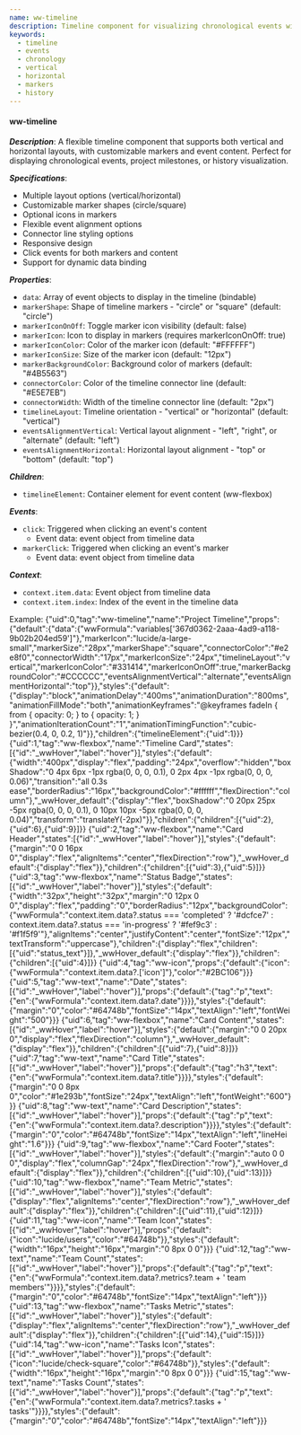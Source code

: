 ```yaml
---
name: ww-timeline
description: Timeline component for visualizing chronological events with customizable markers and layouts.
keywords:
  - timeline 
  - events
  - chronology
  - vertical
  - horizontal
  - markers
  - history
---
```


#### ww-timeline

***Description***: A flexible timeline component that supports both vertical and horizontal layouts, with customizable markers and event content. Perfect for displaying chronological events, project milestones, or history visualization.

***Specifications***:
- Multiple layout options (vertical/horizontal)
- Customizable marker shapes (circle/square)
- Optional icons in markers
- Flexible event alignment options
- Connector line styling options
- Responsive design
- Click events for both markers and content
- Support for dynamic data binding

***Properties***:
- `data`: Array of event objects to display in the timeline (bindable)
- `markerShape`: Shape of timeline markers - "circle" or "square" (default: "circle")
- `markerIconOnOff`: Toggle marker icon visibility (default: false)
- `markerIcon`: Icon to display in markers (requires markerIconOnOff: true)
- `markerIconColor`: Color of the marker icon (default: "#FFFFFF") 
- `markerIconSize`: Size of the marker icon (default: "12px")
- `markerBackgroundColor`: Background color of markers (default: "#4B5563")
- `connectorColor`: Color of the timeline connector line (default: "#E5E7EB")
- `connectorWidth`: Width of the timeline connector line (default: "2px")
- `timelineLayout`: Timeline orientation - "vertical" or "horizontal" (default: "vertical")
- `eventsAlignmentVertical`: Vertical layout alignment - "left", "right", or "alternate" (default: "left")
- `eventsAlignmentHorizontal`: Horizontal layout alignment - "top" or "bottom" (default: "top")

***Children***:
- `timelineElement`: Container element for event content (ww-flexbox)

***Events***:
- `click`: Triggered when clicking an event's content
  - Event data: event object from timeline data
- `markerClick`: Triggered when clicking an event's marker
  - Event data: event object from timeline data

***Context***:
- `context.item.data`: Event object from timeline data
- `context.item.index`: Index of the event in the timeline data

Example:
<elements>
{"uid":0,"tag":"ww-timeline","name":"Project Timeline","props":{"default":{"data":{"wwFormula":"variables['367d0362-2aaa-4ad9-a118-9b02b204ed59']"},"markerIcon":"lucide/a-large-small","markerSize":"28px","markerShape":"square","connectorColor":"#e2e8f0","connectorWidth":"17px","markerIconSize":"24px","timelineLayout":"vertical","markerIconColor":"#331414","markerIconOnOff":true,"markerBackgroundColor":"#CCCCCC","eventsAlignmentVertical":"alternate","eventsAlignmentHorizontal":"top"}},"styles":{"default":{"display":"block","animationDelay":"400ms","animationDuration":"800ms","animationFillMode":"both","animationKeyframes":"@keyframes fadeIn { from { opacity: 0; } to { opacity: 1; } }","animationIterationCount":"1","animationTimingFunction":"cubic-bezier(0.4, 0, 0.2, 1)"}},"children":{"timelineElement":{"uid":1}}}
{"uid":1,"tag":"ww-flexbox","name":"Timeline Card","states":[{"id":"_wwHover","label":"hover"}],"styles":{"default":{"width":"400px","display":"flex","padding":"24px","overflow":"hidden","boxShadow":"0 4px 6px -1px rgba(0, 0, 0, 0.1), 0 2px 4px -1px rgba(0, 0, 0, 0.06)","transition":"all 0.3s ease","borderRadius":"16px","backgroundColor":"#ffffff","flexDirection":"column"},"_wwHover_default":{"display":"flex","boxShadow":"0 20px 25px -5px rgba(0, 0, 0, 0.1), 0 10px 10px -5px rgba(0, 0, 0, 0.04)","transform":"translateY(-2px)"}},"children":{"children":[{"uid":2},{"uid":6},{"uid":9}]}}
{"uid":2,"tag":"ww-flexbox","name":"Card Header","states":[{"id":"_wwHover","label":"hover"}],"styles":{"default":{"margin":"0 0 16px 0","display":"flex","alignItems":"center","flexDirection":"row"},"_wwHover_default":{"display":"flex"}},"children":{"children":[{"uid":3},{"uid":5}]}}
{"uid":3,"tag":"ww-flexbox","name":"Status Badge","states":[{"id":"_wwHover","label":"hover"}],"styles":{"default":{"width":"32px","height":"32px","margin":"0 12px 0 0","display":"flex","padding":"0","borderRadius":"12px","backgroundColor":{"wwFormula":"context.item.data?.status === 'completed' ? '#dcfce7' : context.item.data?.status === 'in-progress' ? '#fef9c3' : '#f1f5f9'"},"alignItems":"center","justifyContent":"center","fontSize":"12px","textTransform":"uppercase"},"children":{"display":"flex","children":[{"uid":"status_text"}]},"_wwHover_default":{"display":"flex"}},"children":{"children":[{"uid":4}]}}
{"uid":4,"tag":"ww-icon","props":{"default":{"icon":{"wwFormula":"context.item.data?.['icon']"},"color":"#2BC106"}}}
{"uid":5,"tag":"ww-text","name":"Date","states":[{"id":"_wwHover","label":"hover"}],"props":{"default":{"tag":"p","text":{"en":{"wwFormula":"context.item.data?.date"}}}},"styles":{"default":{"margin":"0","color":"#64748b","fontSize":"14px","textAlign":"left","fontWeight":"500"}}}
{"uid":6,"tag":"ww-flexbox","name":"Card Content","states":[{"id":"_wwHover","label":"hover"}],"styles":{"default":{"margin":"0 0 20px 0","display":"flex","flexDirection":"column"},"_wwHover_default":{"display":"flex"}},"children":{"children":[{"uid":7},{"uid":8}]}}
{"uid":7,"tag":"ww-text","name":"Card Title","states":[{"id":"_wwHover","label":"hover"}],"props":{"default":{"tag":"h3","text":{"en":{"wwFormula":"context.item.data?.title"}}}},"styles":{"default":{"margin":"0 0 8px 0","color":"#1e293b","fontSize":"24px","textAlign":"left","fontWeight":"600"}}}
{"uid":8,"tag":"ww-text","name":"Card Description","states":[{"id":"_wwHover","label":"hover"}],"props":{"default":{"tag":"p","text":{"en":{"wwFormula":"context.item.data?.description"}}}},"styles":{"default":{"margin":"0","color":"#64748b","fontSize":"14px","textAlign":"left","lineHeight":"1.6"}}}
{"uid":9,"tag":"ww-flexbox","name":"Card Footer","states":[{"id":"_wwHover","label":"hover"}],"styles":{"default":{"margin":"auto 0 0 0","display":"flex","columnGap":"24px","flexDirection":"row"},"_wwHover_default":{"display":"flex"}},"children":{"children":[{"uid":10},{"uid":13}]}}
{"uid":10,"tag":"ww-flexbox","name":"Team Metric","states":[{"id":"_wwHover","label":"hover"}],"styles":{"default":{"display":"flex","alignItems":"center","flexDirection":"row"},"_wwHover_default":{"display":"flex"}},"children":{"children":[{"uid":11},{"uid":12}]}}
{"uid":11,"tag":"ww-icon","name":"Team Icon","states":[{"id":"_wwHover","label":"hover"}],"props":{"default":{"icon":"lucide/users","color":"#64748b"}},"styles":{"default":{"width":"16px","height":"16px","margin":"0 8px 0 0"}}}
{"uid":12,"tag":"ww-text","name":"Team Count","states":[{"id":"_wwHover","label":"hover"}],"props":{"default":{"tag":"p","text":{"en":{"wwFormula":"context.item.data?.metrics?.team + ' team members'"}}}},"styles":{"default":{"margin":"0","color":"#64748b","fontSize":"14px","textAlign":"left"}}}
{"uid":13,"tag":"ww-flexbox","name":"Tasks Metric","states":[{"id":"_wwHover","label":"hover"}],"styles":{"default":{"display":"flex","alignItems":"center","flexDirection":"row"},"_wwHover_default":{"display":"flex"}},"children":{"children":[{"uid":14},{"uid":15}]}}
{"uid":14,"tag":"ww-icon","name":"Tasks Icon","states":[{"id":"_wwHover","label":"hover"}],"props":{"default":{"icon":"lucide/check-square","color":"#64748b"}},"styles":{"default":{"width":"16px","height":"16px","margin":"0 8px 0 0"}}}
{"uid":15,"tag":"ww-text","name":"Tasks Count","states":[{"id":"_wwHover","label":"hover"}],"props":{"default":{"tag":"p","text":{"en":{"wwFormula":"context.item.data?.metrics?.tasks + ' tasks'"}}}},"styles":{"default":{"margin":"0","color":"#64748b","fontSize":"14px","textAlign":"left"}}}
</elements>
